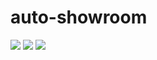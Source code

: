 # auto-showroom
<img src="https://i.postimg.cc/KY2fKXdH/index3.png">
<img src="https://i.postimg.cc/jj4XPgTd/index2.png">
<img src="https://i.postimg.cc/44LWWS9Y/index.png">



